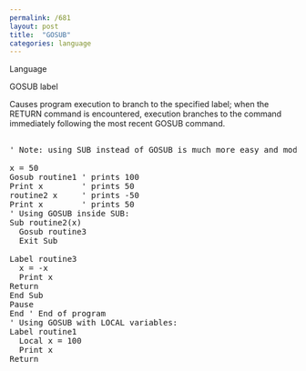 ```yaml
---
permalink: /681
layout: post
title:  "GOSUB"
categories: language
---
```

Language

GOSUB label

Causes program execution to branch to the specified label; when the RETURN command is encountered, execution branches to the command immediately following the most recent GOSUB command.

<pre>

' Note: using SUB instead of GOSUB is much more easy and modular.
  
x = 50
Gosub routine1 ' prints 100
Print x        ' prints 50
routine2 x     ' prints -50
Print x        ' prints 50
' Using GOSUB inside SUB:
Sub routine2(x)
  Gosub routine3
  Exit Sub
  
Label routine3
  x = -x
  Print x      
Return
End Sub
Pause
End ' End of program
' Using GOSUB with LOCAL variables:
Label routine1
  Local x = 100
  Print x
Return

</pre>

